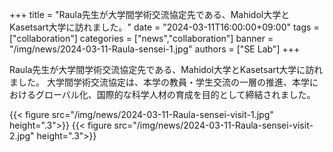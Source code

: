 +++
title = "Raula先生が大学間学術交流協定先である、Mahidol大学とKasetsart大学に訪れました。"
date = "2024-03-11T16:00:00+09:00"
tags = ["collaboration"]
categories = ["news","collaboration"]
banner = "/img/news/2024-03-11-Raula-sensei-1.jpg"
authors = ["SE Lab"]
+++

Raula先生が大学間学術交流協定先である、Mahidol大学とKasetsart大学に訪れました。
大学間学術交流協定は、本学の教員・学生交流の一層の推進、本学におけるグローバル化、国際的な科学人材の育成を目的として締結されました。

{{< figure src="/img/news/2024-03-11-Raula-sensei-visit-1.jpg" height=".3">}}
{{< figure src="/img/news/2024-03-11-Raula-sensei-visit-2.jpg" height=".3">}}